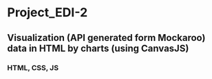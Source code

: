 # Project_EDI-2
## Visualization (API generated form Mockaroo) data in HTML by charts (using CanvasJS)
### HTML, CSS, JS
